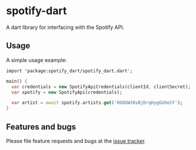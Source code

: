 # spotify-dart

A dart library for interfacing with the Spotify API.

## Usage

A simple usage example:

    import 'package:spotify_dart/spotify_dart.dart';

```dart
main() {
  var credentials = new SpotifyApiCredentials(clientId, clientSecret);
  var spotify = new SpotifyApi(credentials);

  var artist = await spotify.artists.get('0OdUWJ0sBjDrqHygGUXeCF');
}
```

## Features and bugs

Please file feature requests and bugs at the [issue tracker][tracker].

[tracker]: https://github.com/rinukkusu/spotify-dart/issues
